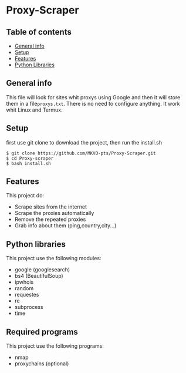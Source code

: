 # Proxy-Scraper

## Table of contents
* [General info](#general-info)
* [Setup](#setup)
* [Features](#features)
* [Python Libraries](#pytho-libraries)

## General info
This file will look for sites whit proxys using Google and then it will store them in a file``proxys.txt``.
There is no need to configure anything. It work whit Linux and Termux.

## Setup
first use git clone to download the project, then run the install.sh
```
$ git clone https://github.com/MKVO-pts/Proxy-Scraper.git
$ cd Proxy-scraper
$ bash install.sh
```
## Features
This project do:
* Scrape sites from the internet
* Scrape the proxies automatically
* Remove the repeated proxies 
* Grab info about them (ping,country,city...)

## Python libraries
This project use the following modules:
* google (googlesearch)
* bs4 (BeautifulSoup)
* ipwhois
* random
* requestes
* re
* subprocess
* time

## Required programs
This project use the following programs:
* nmap
* proxychains (optional)
